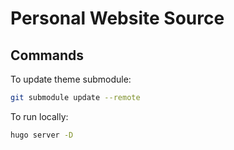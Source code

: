# Personal Website Source

## Commands

To update theme submodule:

```bash
git submodule update --remote
```

To run locally:

```bash
hugo server -D
```